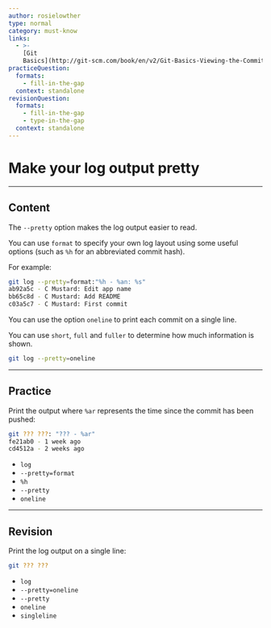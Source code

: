 ```yaml
---
author: rosielowther
type: normal
category: must-know
links:
  - >-
    [Git
    Basics](http://git-scm.com/book/en/v2/Git-Basics-Viewing-the-Commit-History){documentation}
practiceQuestion:
  formats:
    - fill-in-the-gap
  context: standalone
revisionQuestion:
  formats:
    - fill-in-the-gap
    - type-in-the-gap
  context: standalone
---
```


# Make your log output pretty


---

## Content

The `--pretty` option makes the log output easier to read. 

You can use `format` to specify your own log layout using some useful options (such as `%h` for an abbreviated commit hash). 

For example:

```bash
git log --pretty=format:"%h - %an: %s"
ab92a5c - C Mustard: Edit app name
bb65c8d - C Mustard: Add README
c03a5c7 - C Mustard: First commit

```

You can use the option `oneline` to print each commit on a single line.

You can use `short`, `full` and `fuller` to determine how much information is shown.

```bash
git log --pretty=oneline
```


---

## Practice

Print the output where `%ar` represents the time since the commit has been pushed:

```bash
git ??? ???: "??? - %ar"
fe21ab0 - 1 week ago 
cd4512a - 2 weeks ago 
```

- `log`
- `--pretty=format`
- `%h`
- `--pretty`
- `oneline`


---

## Revision

Print the log output on a single line:

```bash
git ??? ???
```

- `log`
- `--pretty=oneline`
- `--pretty`
- `oneline`
- `singleline`
